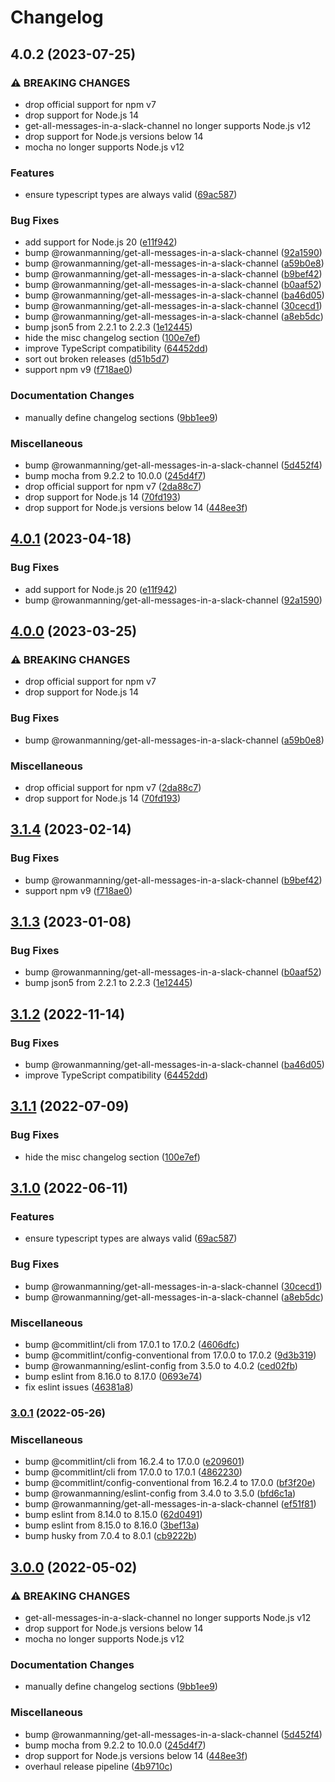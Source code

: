# Changelog

## 4.0.2 (2023-07-25)


### ⚠ BREAKING CHANGES

* drop official support for npm v7
* drop support for Node.js 14
* get-all-messages-in-a-slack-channel no longer supports Node.js v12
* drop support for Node.js versions below 14
* mocha no longer supports Node.js v12

### Features

* ensure typescript types are always valid ([69ac587](https://github.com/rowanmanning/get-all-emoji-in-a-slack-channel/commit/69ac587fe52b088e79fd0f6e986049f60b8282dc))


### Bug Fixes

* add support for Node.js 20 ([e11f942](https://github.com/rowanmanning/get-all-emoji-in-a-slack-channel/commit/e11f942b76b25dd78d5555735adc98dc04b37dad))
* bump @rowanmanning/get-all-messages-in-a-slack-channel ([92a1590](https://github.com/rowanmanning/get-all-emoji-in-a-slack-channel/commit/92a1590a90d538b0145a494c7ac51b17b93cc628))
* bump @rowanmanning/get-all-messages-in-a-slack-channel ([a59b0e8](https://github.com/rowanmanning/get-all-emoji-in-a-slack-channel/commit/a59b0e83e113861a83efeea8cd11b9430a5d1c63))
* bump @rowanmanning/get-all-messages-in-a-slack-channel ([b9bef42](https://github.com/rowanmanning/get-all-emoji-in-a-slack-channel/commit/b9bef42564e0202b713b4232590929a20f38f993))
* bump @rowanmanning/get-all-messages-in-a-slack-channel ([b0aaf52](https://github.com/rowanmanning/get-all-emoji-in-a-slack-channel/commit/b0aaf527a1eeea0ef0859fc17d2b29b9a99dc11e))
* bump @rowanmanning/get-all-messages-in-a-slack-channel ([ba46d05](https://github.com/rowanmanning/get-all-emoji-in-a-slack-channel/commit/ba46d0597f3f0c16f8270be6e4de3fe845c2ddc2))
* bump @rowanmanning/get-all-messages-in-a-slack-channel ([30cecd1](https://github.com/rowanmanning/get-all-emoji-in-a-slack-channel/commit/30cecd1d603a790f2b6eacb2dc2c99cc58182d08))
* bump @rowanmanning/get-all-messages-in-a-slack-channel ([a8eb5dc](https://github.com/rowanmanning/get-all-emoji-in-a-slack-channel/commit/a8eb5dc08e98a0e70528fa94bff48633d7bd2992))
* bump json5 from 2.2.1 to 2.2.3 ([1e12445](https://github.com/rowanmanning/get-all-emoji-in-a-slack-channel/commit/1e12445633ed05d2856f47031a59cb45e0f71c70))
* hide the misc changelog section ([100e7ef](https://github.com/rowanmanning/get-all-emoji-in-a-slack-channel/commit/100e7efeebd71536467a72368158a73f903427ac))
* improve TypeScript compatibility ([64452dd](https://github.com/rowanmanning/get-all-emoji-in-a-slack-channel/commit/64452ddccb7b09fbd4dd57e46336af3d1ef910bd))
* sort out broken releases ([d51b5d7](https://github.com/rowanmanning/get-all-emoji-in-a-slack-channel/commit/d51b5d748e3c8e7fb4acfe58bcfc1bc95c118a05))
* support npm v9 ([f718ae0](https://github.com/rowanmanning/get-all-emoji-in-a-slack-channel/commit/f718ae0e34388d3587a45a4b35eb106e1354649a))


### Documentation Changes

* manually define changelog sections ([9bb1ee9](https://github.com/rowanmanning/get-all-emoji-in-a-slack-channel/commit/9bb1ee9075236d9c3a7cb6fe654cdbb1c4ad65c4))


### Miscellaneous

* bump @rowanmanning/get-all-messages-in-a-slack-channel ([5d452f4](https://github.com/rowanmanning/get-all-emoji-in-a-slack-channel/commit/5d452f4e812bc64920962dcfa7e93fd653beefa3))
* bump mocha from 9.2.2 to 10.0.0 ([245d4f7](https://github.com/rowanmanning/get-all-emoji-in-a-slack-channel/commit/245d4f76d727d2d326a9f74d031177c874724d88))
* drop official support for npm v7 ([2da88c7](https://github.com/rowanmanning/get-all-emoji-in-a-slack-channel/commit/2da88c75f4e0a7c0ef4ea994ecb08227d1cc65c2))
* drop support for Node.js 14 ([70fd193](https://github.com/rowanmanning/get-all-emoji-in-a-slack-channel/commit/70fd193f7068ea1d61dae9e536cf1b66f548a0b9))
* drop support for Node.js versions below 14 ([448ee3f](https://github.com/rowanmanning/get-all-emoji-in-a-slack-channel/commit/448ee3ff0c80d9b1f62d43cd11330bddb27d2302))

## [4.0.1](https://github.com/rowanmanning/get-all-emoji-in-a-slack-channel/compare/v4.0.0...v4.0.1) (2023-04-18)


### Bug Fixes

* add support for Node.js 20 ([e11f942](https://github.com/rowanmanning/get-all-emoji-in-a-slack-channel/commit/e11f942b76b25dd78d5555735adc98dc04b37dad))
* bump @rowanmanning/get-all-messages-in-a-slack-channel ([92a1590](https://github.com/rowanmanning/get-all-emoji-in-a-slack-channel/commit/92a1590a90d538b0145a494c7ac51b17b93cc628))

## [4.0.0](https://github.com/rowanmanning/get-all-emoji-in-a-slack-channel/compare/v3.1.4...v4.0.0) (2023-03-25)


### ⚠ BREAKING CHANGES

* drop official support for npm v7
* drop support for Node.js 14

### Bug Fixes

* bump @rowanmanning/get-all-messages-in-a-slack-channel ([a59b0e8](https://github.com/rowanmanning/get-all-emoji-in-a-slack-channel/commit/a59b0e83e113861a83efeea8cd11b9430a5d1c63))


### Miscellaneous

* drop official support for npm v7 ([2da88c7](https://github.com/rowanmanning/get-all-emoji-in-a-slack-channel/commit/2da88c75f4e0a7c0ef4ea994ecb08227d1cc65c2))
* drop support for Node.js 14 ([70fd193](https://github.com/rowanmanning/get-all-emoji-in-a-slack-channel/commit/70fd193f7068ea1d61dae9e536cf1b66f548a0b9))

## [3.1.4](https://github.com/rowanmanning/get-all-emoji-in-a-slack-channel/compare/v3.1.3...v3.1.4) (2023-02-14)


### Bug Fixes

* bump @rowanmanning/get-all-messages-in-a-slack-channel ([b9bef42](https://github.com/rowanmanning/get-all-emoji-in-a-slack-channel/commit/b9bef42564e0202b713b4232590929a20f38f993))
* support npm v9 ([f718ae0](https://github.com/rowanmanning/get-all-emoji-in-a-slack-channel/commit/f718ae0e34388d3587a45a4b35eb106e1354649a))

## [3.1.3](https://github.com/rowanmanning/get-all-emoji-in-a-slack-channel/compare/v3.1.2...v3.1.3) (2023-01-08)


### Bug Fixes

* bump @rowanmanning/get-all-messages-in-a-slack-channel ([b0aaf52](https://github.com/rowanmanning/get-all-emoji-in-a-slack-channel/commit/b0aaf527a1eeea0ef0859fc17d2b29b9a99dc11e))
* bump json5 from 2.2.1 to 2.2.3 ([1e12445](https://github.com/rowanmanning/get-all-emoji-in-a-slack-channel/commit/1e12445633ed05d2856f47031a59cb45e0f71c70))

## [3.1.2](https://github.com/rowanmanning/get-all-emoji-in-a-slack-channel/compare/v3.1.1...v3.1.2) (2022-11-14)


### Bug Fixes

* bump @rowanmanning/get-all-messages-in-a-slack-channel ([ba46d05](https://github.com/rowanmanning/get-all-emoji-in-a-slack-channel/commit/ba46d0597f3f0c16f8270be6e4de3fe845c2ddc2))
* improve TypeScript compatibility ([64452dd](https://github.com/rowanmanning/get-all-emoji-in-a-slack-channel/commit/64452ddccb7b09fbd4dd57e46336af3d1ef910bd))

## [3.1.1](https://github.com/rowanmanning/get-all-emoji-in-a-slack-channel/compare/v3.1.0...v3.1.1) (2022-07-09)


### Bug Fixes

* hide the misc changelog section ([100e7ef](https://github.com/rowanmanning/get-all-emoji-in-a-slack-channel/commit/100e7efeebd71536467a72368158a73f903427ac))

## [3.1.0](https://github.com/rowanmanning/get-all-emoji-in-a-slack-channel/compare/v3.0.1...v3.1.0) (2022-06-11)


### Features

* ensure typescript types are always valid ([69ac587](https://github.com/rowanmanning/get-all-emoji-in-a-slack-channel/commit/69ac587fe52b088e79fd0f6e986049f60b8282dc))


### Bug Fixes

* bump @rowanmanning/get-all-messages-in-a-slack-channel ([30cecd1](https://github.com/rowanmanning/get-all-emoji-in-a-slack-channel/commit/30cecd1d603a790f2b6eacb2dc2c99cc58182d08))
* bump @rowanmanning/get-all-messages-in-a-slack-channel ([a8eb5dc](https://github.com/rowanmanning/get-all-emoji-in-a-slack-channel/commit/a8eb5dc08e98a0e70528fa94bff48633d7bd2992))


### Miscellaneous

* bump @commitlint/cli from 17.0.1 to 17.0.2 ([4606dfc](https://github.com/rowanmanning/get-all-emoji-in-a-slack-channel/commit/4606dfc51a0667c5629e6ab963bb6237fa1d4643))
* bump @commitlint/config-conventional from 17.0.0 to 17.0.2 ([9d3b319](https://github.com/rowanmanning/get-all-emoji-in-a-slack-channel/commit/9d3b319895d919189a55a4715ed24af63cf051bf))
* bump @rowanmanning/eslint-config from 3.5.0 to 4.0.2 ([ced02fb](https://github.com/rowanmanning/get-all-emoji-in-a-slack-channel/commit/ced02fb737d6fd684384668475b58c2f835c28e9))
* bump eslint from 8.16.0 to 8.17.0 ([0693e74](https://github.com/rowanmanning/get-all-emoji-in-a-slack-channel/commit/0693e74fa89cd79a952f188a21926cd638eafd26))
* fix eslint issues ([46381a8](https://github.com/rowanmanning/get-all-emoji-in-a-slack-channel/commit/46381a88a34f3239d1590ff5add26c7aaa1a1830))

### [3.0.1](https://github.com/rowanmanning/get-all-emoji-in-a-slack-channel/compare/v3.0.0...v3.0.1) (2022-05-26)


### Miscellaneous

* bump @commitlint/cli from 16.2.4 to 17.0.0 ([e209601](https://github.com/rowanmanning/get-all-emoji-in-a-slack-channel/commit/e20960138d1c7f1ea69359f4347df51ba29010f6))
* bump @commitlint/cli from 17.0.0 to 17.0.1 ([4862230](https://github.com/rowanmanning/get-all-emoji-in-a-slack-channel/commit/4862230cbb43cb5e4f34fdbe677311e5f64c49ef))
* bump @commitlint/config-conventional from 16.2.4 to 17.0.0 ([bf3f20e](https://github.com/rowanmanning/get-all-emoji-in-a-slack-channel/commit/bf3f20ef6a68de63550c395a95be61774786a68f))
* bump @rowanmanning/eslint-config from 3.4.0 to 3.5.0 ([bfd6c1a](https://github.com/rowanmanning/get-all-emoji-in-a-slack-channel/commit/bfd6c1add2d0c5ba4e4676f213e3e6cb0fb35c91))
* bump @rowanmanning/get-all-messages-in-a-slack-channel ([ef51f81](https://github.com/rowanmanning/get-all-emoji-in-a-slack-channel/commit/ef51f81cad2a1405d14025322e47842a4330b0b0))
* bump eslint from 8.14.0 to 8.15.0 ([62d0491](https://github.com/rowanmanning/get-all-emoji-in-a-slack-channel/commit/62d049134e2ca38bc82c403b7316dba064305ba4))
* bump eslint from 8.15.0 to 8.16.0 ([3bef13a](https://github.com/rowanmanning/get-all-emoji-in-a-slack-channel/commit/3bef13a4444c04242f4b5c9d7b46d1a88fde01f8))
* bump husky from 7.0.4 to 8.0.1 ([cb9222b](https://github.com/rowanmanning/get-all-emoji-in-a-slack-channel/commit/cb9222bb94d5429cf506161f4c35d6e905352355))

## [3.0.0](https://github.com/rowanmanning/get-all-emoji-in-a-slack-channel/compare/v2.1.0...v3.0.0) (2022-05-02)


### ⚠ BREAKING CHANGES

* get-all-messages-in-a-slack-channel no longer supports Node.js v12
* drop support for Node.js versions below 14
* mocha no longer supports Node.js v12

### Documentation Changes

* manually define changelog sections ([9bb1ee9](https://github.com/rowanmanning/get-all-emoji-in-a-slack-channel/commit/9bb1ee9075236d9c3a7cb6fe654cdbb1c4ad65c4))


### Miscellaneous

* bump @rowanmanning/get-all-messages-in-a-slack-channel ([5d452f4](https://github.com/rowanmanning/get-all-emoji-in-a-slack-channel/commit/5d452f4e812bc64920962dcfa7e93fd653beefa3))
* bump mocha from 9.2.2 to 10.0.0 ([245d4f7](https://github.com/rowanmanning/get-all-emoji-in-a-slack-channel/commit/245d4f76d727d2d326a9f74d031177c874724d88))
* drop support for Node.js versions below 14 ([448ee3f](https://github.com/rowanmanning/get-all-emoji-in-a-slack-channel/commit/448ee3ff0c80d9b1f62d43cd11330bddb27d2302))
* overhaul release pipeline ([4b9710c](https://github.com/rowanmanning/get-all-emoji-in-a-slack-channel/commit/4b9710c650f6b780190e172192deec0f8b0d0002))
